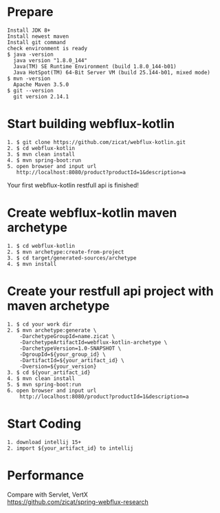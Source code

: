 # Prepare
    Install JDK 8+
    Install newest maven
    Install git command
    check environment is ready
    $ java -version
      java version "1.8.0_144"
      Java(TM) SE Runtime Environment (build 1.8.0_144-b01)
      Java HotSpot(TM) 64-Bit Server VM (build 25.144-b01, mixed mode)  
    $ mvn -version
      Apache Maven 3.5.0
    $ git --version
      git version 2.14.1

# Start building webflux-kotlin
    1. $ git clone https://github.com/zicat/webflux-kotlin.git
    2. $ cd webflux-kotlin
    3. $ mvn clean install
    4. $ mvn spring-boot:run
    5. open browser and input url
       http://localhost:8080/product?productId=1&description=a
Your first webflux-kotlin restfull api is finished!

# Create webflux-kotlin maven archetype
    1. $ cd webflux-kotlin
    2. $ mvn archetype:create-from-project
    3. $ cd target/generated-sources/archetype
    4. $ mvn install

# Create your restfull api project with maven archetype
    1. $ cd your work dir
    2. $ mvn archetype:generate \
        -DarchetypeGroupId=name.zicat \
        -DarchetypeArtifactId=webflux-kotlin-archetype \
        -DarchetypeVersion=1.0-SNAPSHOT \
        -DgroupId=${your_group_id} \
        -DartifactId=${your_artifact_id} \
        -Dversion=${your_version}
    3. $ cd ${your_artifact_id}
    4. $ mvn clean install
    5. $ mvn spring-boot:run
    6. open browser and input url
        http://localhost:8080/product?productId=1&description=a

# Start Coding
    1. download intellij 15+
    2. import ${your_artifact_id} to intellij
    
# Performance
Compare with Servlet, VertX <br/>
https://github.com/zicat/spring-webflux-research
         
